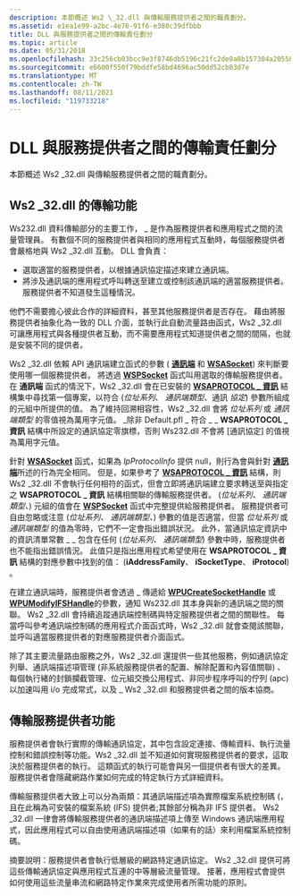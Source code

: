 ```yaml
---
description: 本節概述 Ws2 \_32.dll 與傳輸服務提供者之間的職責劃分。
ms.assetid: e1ea1e99-a2bc-4e76-91f6-e388c39dfbbb
title: DLL 與服務提供者之間的傳輸責任劃分
ms.topic: article
ms.date: 05/31/2018
ms.openlocfilehash: 33c256cb03bcc9e3f8746db5196c21fc2de0a8b157304a205587b275acc0bbb3
ms.sourcegitcommit: e6600f550f79bddfe58bd4696ac50dd52cb03d7e
ms.translationtype: MT
ms.contentlocale: zh-TW
ms.lasthandoff: 08/11/2021
ms.locfileid: "119733218"
---
```

# <a name="transport-division-of-responsibilities-between-dll-and-service-providers"></a>DLL 與服務提供者之間的傳輸責任劃分

本節概述 Ws2 \_32.dll 與傳輸服務提供者之間的職責劃分。

## <a name="ws2_32dll-functionality-for-transport"></a>Ws2 \_32.dll 的傳輸功能

Ws232.dll 資料傳輸部分的主要工作， \_ 是作為服務提供者和應用程式之間的流量管理員。 有數個不同的服務提供者與相同的應用程式互動時，每個服務提供者會嚴格地與 Ws2 \_32.dll 互動。 DLL 會負責：

-   選取適當的服務提供者，以根據通訊協定描述來建立通訊端。
-   將涉及通訊端的應用程式呼叫轉送至建立或控制該通訊端的適當服務提供者。 服務提供者不知道發生這種情況。

他們不需要擔心彼此合作的詳細資料，甚至其他服務提供者是否存在。 藉由將服務提供者抽象化為一致的 DLL 介面，並執行此自動流量路由函式，Ws2 \_32.dll 可讓應用程式與各種提供者互動，而不需要應用程式知道提供者之間的間隔，也就是安裝不同的提供者。

Ws2 \_32.dll 依賴 API 通訊端建立函式的參數 ( [**通訊端**](/windows/desktop/api/Winsock2/nf-winsock2-socket) 和 [**WSASocket**](/windows/desktop/api/Winsock2/nf-winsock2-wsasocketa)) 來判斷要使用哪一個服務提供者。 將透過 [**WSPSocket**](/windows/desktop/api/Ws2spi/nc-ws2spi-lpwspsocket) 函式叫用選取的傳輸服務提供者。 在 **通訊端** 函式的情況下，Ws2 \_32.dll 會在已安裝的 [**WSAPROTOCOL \_ 資訊**](/windows/win32/api/winsock2/ns-winsock2-wsaprotocol_infoa) 結構集中尋找第一個專案，以符合 (*位址系列*、 *通訊端類型*、通訊 *協定*) 參數所組成的元組中所提供的值。 為了維持回溯相容性，Ws2 \_32.dll 會將 *位址系列* 或 *通訊端類型* 的零值視為萬用字元值。 \_除非 Default.pfl \_ 符合 \_ \_ **WSAPROTOCOL \_ 資訊** 結構中所設定的通訊協定零旗標，否則 Ws232.dll 不會將 [通訊協定] 的值視為萬用字元值。

針對 [**WSASocket**](/windows/desktop/api/Winsock2/nf-winsock2-wsasocketa) 函式，如果為 *lpProtocolInfo* 提供 null，則行為會與針對 [**通訊端**](/windows/desktop/api/Winsock2/nf-winsock2-socket)所述的行為完全相同。 但是，如果參考了 [**WSAPROTOCOL \_ 資訊**](/windows/win32/api/winsock2/ns-winsock2-wsaprotocol_infoa) 結構，則 Ws2 \_32.dll 不會執行任何相符的函式，但會立即將通訊端建立要求轉送至與指定之 **WSAPROTOCOL \_ 資訊** 結構相關聯的傳輸服務提供者。  (*位址系列、* *通訊端類型、*) 元組的值會在 [**WSPSocket**](/windows/desktop/api/Ws2spi/nc-ws2spi-lpwspsocket) 函式中完整提供給服務提供者。 服務提供者可自由忽略或注意 (*位址系列、* *通訊端類型、*) 參數的值是否適當，但當 *位址系列* 或 *通訊端類型* 的值為零時，它們不一定會指出錯誤狀況。 此外，當通訊協定資訊中的資訊清單常數 \_ \_ 包含在任何 (*位址系列、* *通訊端類型*) 參數中時，服務提供者也不能指出錯誤情況。 此值只是指出應用程式希望使用在 **WSAPROTOCOL \_ 資訊** 結構的對應參數中找到的值： (**iAddressFamily**、 **iSocketType**、 **iProtocol**) 。

在建立通訊端時，服務提供者會透過 \_ 傳遞給 [**WPUCreateSocketHandle**](/windows/desktop/api/Ws2spi/nf-ws2spi-wpucreatesockethandle) 或 [**WPUModifyIFSHandle**](/windows/desktop/api/Ws2spi/nf-ws2spi-wpumodifyifshandle)的參數，通知 Ws232.dll 其本身與新的通訊端之間的關聯。 Ws2 \_32.dll 會持續追蹤通訊端控制碼與特定服務提供者之間的關聯性。 每當呼叫參考通訊端控制碼的應用程式介面函式時，Ws2 \_32.dll 就會查閱該關聯，並呼叫適當服務提供者的對應服務提供者介面函式。

除了其主要流量路由服務之外，Ws2 \_32.dll 還提供一些其他服務，例如通訊協定列舉、通訊端描述項管理 (非系統服務提供者的配置、解除配置和內容值關聯) 、每個執行緒的封鎖攔截管理、位元組交換公用程式、非同步程序呼叫的佇列 (apc) 以加速叫用 i/o 完成常式，以及 \_ Ws2 \_32.dll 和服務提供者之間的版本協商。

## <a name="transport-service-provider-functionality"></a>傳輸服務提供者功能

服務提供者會執行實際的傳輸通訊協定，其中包含設定連接、傳輸資料、執行流量控制和錯誤控制等功能。Ws2 \_32.dll 並不知道如何實現服務提供者的要求，這取決於服務提供者的執行。 這類函式的執行可能會與另一個提供者有很大的差異。 服務提供者會隱藏網路作業如何完成的特定執行方式詳細資料。

傳輸服務提供者大致上可以分為兩類：其通訊端描述項為實際檔案系統控制碼 (，且在此稱為可安裝的檔案系統 (IFS) 提供者;其餘部分稱為非 IFS 提供者。 Ws2 \_32.dll 一律會將傳輸服務提供者的通訊端描述項上傳至 Windows 通訊端應用程式，因此應用程式可以自由使用通訊端描述項（如果有的話）來利用檔案系統控制碼。

摘要說明：服務提供者會執行低層級的網路特定通訊協定。 Ws2 \_32.dll 提供可將這些傳輸通訊協定與應用程式互連的中等層級流量管理。 接著，應用程式會提供如何使用這些流量串流和網路特定作業來完成使用者所需功能的原則。

 

 
